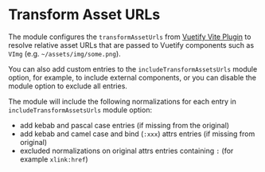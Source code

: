 # Transform Asset URLs

The module configures the `transformAssetUrls` from [Vuetify Vite Plugin](https://github.com/vuetifyjs/vuetify-loader/tree/master/packages/vite-plugin#image-loading) to resolve relative asset URLs that are passed to Vuetify components such as `VImg` (e.g. `~/assets/img/some.png`).

You can also add custom entries to the `includeTransformAssetsUrls` module option, for example, to include external components, or you can disable the module option to exclude all entries.

The module will include the following normalizations for each entry in `includeTransformAssetsUrls` module option:
- add kebab and pascal case entries (if missing from the original)
- add kebab and camel case and bind (`:xxx`) attrs entries (if missing from original)
- excluded normalizations on original attrs entries containing `:` (for example `xlink:href`)
